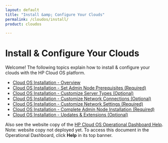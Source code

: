 ```yaml
---
layout: default
title: "Install &amp; Configure Your Clouds"
permalink: /cloudos/install/
product: cloudos

---
```


# Install &amp; Configure Your Clouds

Welcome! The following topics explain how to install &amp; configure your clouds with the HP Cloud OS platform.

 * [Cloud OS Installation - Overview](/cloudos/install/overview/)
 * [Cloud OS Installation - Set Admin Node Prerequisites (Required)](/cloudos/install/set-admin-node-prerequisites/)
 * [Cloud OS Installation - Customize Server Types (Optional)](/cloudos/install/customize-server-types/)
 * [Cloud OS Installation - Customize Network Connections (Optional)](/cloudos/install/customize-network-connections/)
 * [Cloud OS Installation - Customize Network Settings (Required)](/cloudos/install/customize-network-settings/)
 * [Cloud OS Installation - Complete Admin Node Installation (Required)](/cloudos/install/complete-admin-node-installation/)
 * [Cloud OS Installation - Updates &amp; Extensions (Optional)](/cloudos/install/updates-extensions/)

Also see the website copy of the [HP Cloud OS Operational Dashboard Help](http://docs.hpcloud.com/cloudos/operational_dashboard/index.htm). 
Note: website copy not deployed yet.  To access this document in the Operational Dashboard, click **Help** in its top banner.






